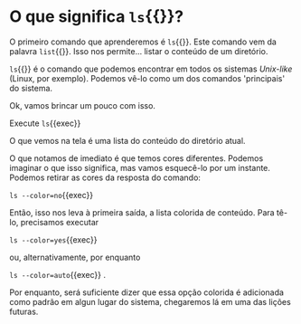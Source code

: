 # O que significa `ls`{{}}?

O primeiro comando que aprenderemos é `ls`{{}}. Este comando vem da palavra `list`{{}}. Isso nos permite... listar o conteúdo de um diretório.

`ls`{{}} é o comando que podemos encontrar em todos os sistemas _Unix-like_ (Linux, por exemplo). Podemos vê-lo como um dos comandos 'principais' do sistema.

Ok, vamos brincar um pouco com isso.

Execute `ls`{{exec}}

O que vemos na tela é uma lista do conteúdo do diretório atual.

O que notamos de imediato é que temos cores diferentes. Podemos imaginar o que isso significa, mas vamos esquecê-lo por um instante. Podemos retirar as cores da resposta do comando:

`ls --color=no`{{exec}}

Então, isso nos leva à primeira saída, a lista colorida de conteúdo. Para tê-lo, precisamos executar

`ls --color=yes`{{exec}}

ou, alternativamente, por enquanto

`ls --color=auto`{{exec}} .

Por enquanto, será suficiente dizer que essa opção colorida é adicionada como padrão em algun lugar do sistema, chegaremos lá em uma das lições futuras.